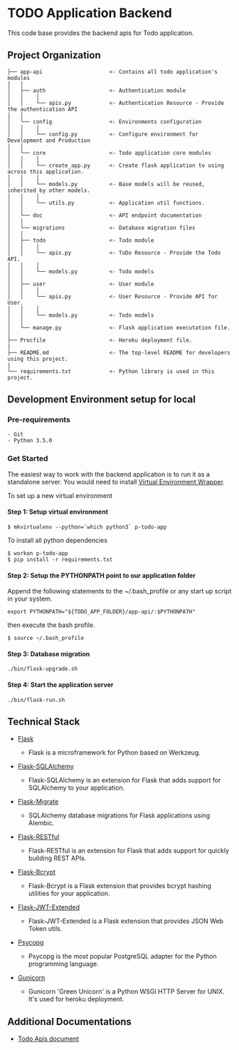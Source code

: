 # TODO Application Backend

This code base provides the backend apis for Todo application.

Project Organization
------------

    ├── app-api                     <- Contains all todo application's modules
    │   │
    │   ├── auth                    <- Authentication module
    │   │    │
    │   │    └── apis.py            <- Authentication Resource - Provide the authentication API
    │   │
    │   └── config                  <- Environments configuration
    │   │    │
    │   │    └── config.py          <- Configure environment for Development and Production
    │   │
    │   └── core                    <- Todo application core modules
    │   │    │
    │   │    └── create_app.py      <- Create flask application to using across this application.
    │   │    │
    │   │    └── models.py          <- Base models will be reused, inherited by other models.
    │   │    │
    │   │    └── utils.py           <- Application util functions.
    │   │
    │   └── doc                     <- API endpoint documentation
    │   │
    │   └── migrations              <- Database migration files
    │   │
    │   ├── todo                    <- Todo module
    │   │    │
    │   │    └── apis.py            <- ToDo Resource - Provide the Todo API.
    │   │    │
    │   │    └── models.py          <- Todo models
    │   │
    │   ├── user                    <- User module
    │   │    │
    │   │    └── apis.py            <- User Resource - Provide API for User.
    │   │    │
    │   │    └── models.py          <- Todo models
    │   │
    │   └── manage.py               <- Flask application executation file.
    │
    ├── Procfile                    <- Heroku deployment file.
    |
    ├── README.md                   <- The top-level README for developers using this project.
    |
    └── requirements.txt            <- Python library is used in this project.

Development Environment setup for local
------------

### Pre-requirements

    - Git
    - Python 3.5.0

### Get Started

The easiest way to work with the backend application is to run it as a standalone server.
You would need to install [Virtual Environment Wrapper](https://virtualenvwrapper.readthedocs.io).

To set up a new virtual environment

#### Step 1: Setup virtual environment

```
$ mkvirtualenv --python=`which python3` p-todo-app
```

To install all python dependencies

```
$ workon p-todo-app
$ pip install -r requirements.txt
```

#### Step 2: Setup the PYTHONPATH point to our application folder

Append the following statements to the ~/.bash_profile or any start up script in your system.

```
export PYTHONPATH="${TODO_APP_FOLDER}/app-api/:$PYTHONPATH"
```

then execute the bash profile.

```
$ source ~/.bash_profile
```

#### Step 3: Database migration

```
./bin/flask-upgrade.sh
```

#### Step 4: Start the application server

```
./bin/flask-run.sh
```

Technical Stack
------------

* [Flask](http://flask.pocoo.org)
    - Flask is a microframework for Python based on Werkzeug.

* [Flask-SQLAlchemy](http://flask-sqlalchemy.pocoo.org/2.3/)
    - Flask-SQLAlchemy is an extension for Flask that adds support for SQLAlchemy to your application.

* [Flask-Migrate](https://github.com/miguelgrinberg/Flask-Migrate)
    - SQLAlchemy database migrations for Flask applications using Alembic.

* [Flask-RESTful](https://flask-restful.readthedocs.io/en/latest/)
    - Flask-RESTful is an extension for Flask that adds support for quickly building REST APIs.

* [Flask-Bcrypt](https://flask-bcrypt.readthedocs.io/en/latest/)
    - Flask-Bcrypt is a Flask extension that provides bcrypt hashing utilities for your application.

* [Flask-JWT-Extended](https://flask-jwt-extended.readthedocs.io/)
    - Flask-JWT-Extended is a Flask extension that provides JSON Web Token utils.

* [Psycopg](http://initd.org/psycopg/)
    - Psycopg is the most popular PostgreSQL adapter for the Python programming language.

* [Gunicorn](https://gunicorn.org/)
    - Gunicorn 'Green Unicorn' is a Python WSGI HTTP Server for UNIX. It's used for heroku deployment.

Additional Documentations
------------
* [Todo Apis document](app-api/doc/index.md)